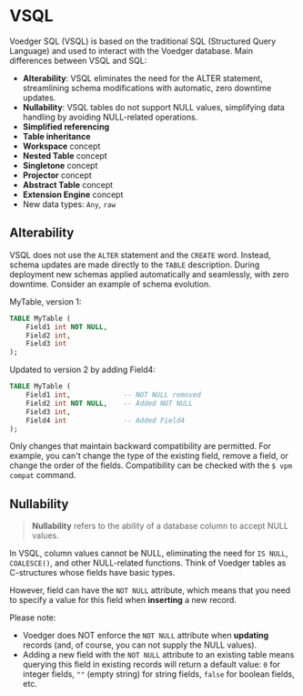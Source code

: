 # VSQL

Voedger SQL (VSQL) is based on the traditional SQL (Structured Query Language) and used to interact with the Voedger database.  Main differences between VSQL and SQL:

- **Alterability**: VSQL eliminates the need for the ALTER statement, streamlining schema modifications with automatic, zero downtime updates. 
- **Nullability**: VSQL tables do not support NULL values, simplifying data handling by avoiding NULL-related operations. 
- **Simplified referencing**
- **Table inheritance**
- **Workspace** concept
- **Nested Table** concept
- **Singletone** concept
- **Projector** concept
- **Abstract Table** concept
- **Extension Engine** concept
- New data types: `Any`, `raw`

## Alterability

VSQL does not use the `ALTER` statement and the `CREATE` word. Instead, schema updates are made directly to the `TABLE` description. During deployment new schemas applied automatically and seamlessly, with zero downtime. Consider an example of schema evolution.

MyTable, version 1:
```sql
TABLE MyTable (
    Field1 int NOT NULL,
    Field2 int,
    Field3 int
);
```

Updated to version 2 by adding Field4:
```sql
TABLE MyTable (
    Field1 int,             -- NOT NULL removed
    Field2 int NOT NULL,    -- Added NOT NULL
    Field3 int,
    Field4 int              -- Added Field4
);
```

Only changes that maintain backward compatibility are permitted. For example, you can't change the type of the existing field, remove a field, or change the order of the fields. Compatibility can be checked with the `$ vpm compat` command.

## Nullability

> **Nullability** refers to the ability of a database column to accept NULL values. 

In VSQL, column values cannot be NULL, eliminating the need for `IS NULL`, `COALESCE()`, and other NULL-related functions. Think of Voedger tables as C-structures whose fields have basic types.

However, field can have the `NOT NULL` attribute, which means that you need to specify a value for this field when **inserting** a new record. 

Please note:

- Voedger does NOT enforce the `NOT NULL` attribute when **updating** records (and, of course, you can not supply the NULL values).
- Adding a new field with the `NOT NULL` attribute to an existing table means querying this field in existing records will return a default value: `0` for integer fields, `""` (empty string) for string fields, `false` for boolean fields, etc.